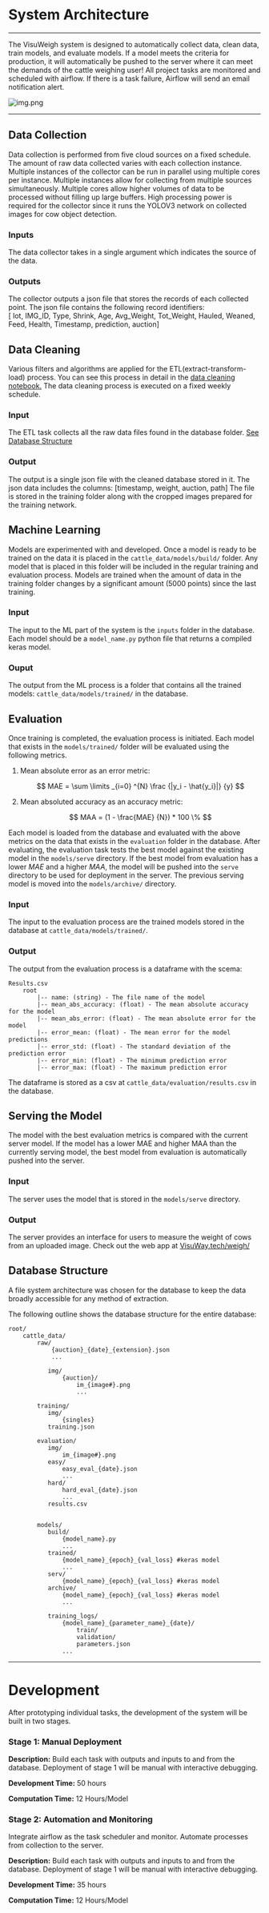 # System Architecture

---

The VisuWeigh system is designed to automatically collect data, clean data, train models, and evaluate models. 
If a model meets the criteria for production, it will automatically be pushed to the server where it can meet the 
demands of the cattle weighing user! 
All project tasks are monitored and scheduled with airflow. If there is a task failure, Airflow will send an email 
notification alert. 


![img.png](architecture.png)

---

## Data Collection

Data collection is performed from five cloud sources on a fixed schedule. 
The amount of raw data collected varies with each collection instance. 
Multiple instances of the collector can be run in parallel using multiple cores per instance. Multiple instances allow for collecting from multiple sources simultaneously. Multiple cores allow higher volumes of data to be processed without filling up large buffers. High processing power is required for the collector since it runs the YOLOV3 network on collected images for cow object detection. 

### Inputs
The data collector takes in a single argument which indicates the source of the data. 

### Outputs 
The collector outputs a json file that stores the records of each collected point. 
The json file contains the following record identifiers:</br>
[ lot, IMG_ID, Type, Shrink, Age, Avg_Weight, Tot_Weight, Hauled, Weaned, Feed, Health, Timestamp, prediction, auction] 


## Data Cleaning 
Various filters and algorithms are applied for the ETL(extract-transform-load) process. You can see this process in detail in the [data cleaning notebook.]()
The data cleaning process is executed on a fixed weekly schedule. 

### Input
The ETL task collects all the raw data files found in the database folder. [See Database Structure](#database-structure ) 

### Output
The output is a single json file with the cleaned database stored in it. The json data includes the columns: [timestamp, weight, auction, path] The file is stored in the training folder along with the cropped images prepared for the training network. 

## Machine Learning
Models are experimented with and developed. Once a model is ready to be trained on the data it is placed in the `cattle_data/models/build/` folder. Any model that is placed in this folder will be included in the regular training and evaluation process. Models are trained when the amount of data in the training folder changes by a significant amount (5000 points) since the last training. 

### Input
The input to the ML part of the system is the `inputs` folder in the database. Each model should be a `model_name.py` python file that returns a compiled keras model.

### Ouput
The output from the ML process is a folder that contains all the trained models: `cattle_data/models/trained/` in the database.

## Evaluation
Once training is completed, the evaluation process is initiated. Each model that exists in the `models/trained/` folder will be evaluated using the following metrics. 

1. Mean absolute error as an error metric: 

    $$ MAE =  \sum \limits _{i=0} ^{N} \frac {|y_i - \hat{y_i}|} {y} $$


2. Mean absoluted accuracy as an accuracy metric:

    $$ MAA = (1 -  \frac{MAE} {N}) * 100 \% $$

Each model is loaded from the database and evaluated with the above metrics on the data that exists in the `evaluation` folder in the database. 
After evaluating, the evaluation task tests the best model against the existing model in the `models/serve` directory. 
If the best model from evaluation has a lower $MAE$ and a higher $MAA$, the model will be pushed into the `serve` directory
to be used for deployment in the server. The previous serving model is moved into the `models/archive/` directory.

### Input 
The input to the evaluation process are the trained models stored in the database at `cattle_data/models/trained/`. 

### Output
The output from the evaluation process is a dataframe with the scema: 


    Results.csv 
        root
            |-- name: (string) - The file name of the model
            |-- mean_abs_accuracy: (float) - The mean absolute accuracy for the model
            |-- mean_abs_error: (float) - The mean absolute error for the model
            |-- error_mean: (float) - The mean error for the model predictions
            |-- error_std: (float) - The standard deviation of the prediction error
            |-- error_min: (float) - The minimum prediction error
            |-- error_max: (float) - The maximum prediction error

The dataframe is stored as a csv at `cattle_data/evaluation/results.csv` in the database.

## Serving the Model
The model with the best evaluation metrics is compared with the current server model. 
If the model has a lower MAE and higher MAA than the currently serving model, the best model from evaluation 
is automatically pushed into the server. 

### Input
The server uses the model that is stored in the `models/serve` directory. 

### Output
The server provides an interface for users to measure the weight of cows from an uploaded image.
Check out the web app at [VisuWay.tech/weigh/](https://VisuWay.tech/weigh/)

## Database Structure 

A file system architecture was chosen for the database to keep the data broadly accessible for any method of extraction. 

The following outline shows the database structure for the entire database:

    root/
        cattle_data/
            raw/
                {auction}_{date}_{extension}.json
                ...

               img/
                   {auction}/
                       im_{image#}.png
                       ...
        
            training/
               img/
                   {singles}
               training.json
            
            evaluation/
               img/
                   im_{image#}.png
               easy/
                   easy_eval_{date}.json
                   ...
               hard/
                   hard_eval_{date}.json
                   ...
               results.csv
            
            
            models/
               build/
                   {model_name}.py
                   ...
               trained/
                   {model_name}_{epoch}_{val_loss} #keras model
                   ...
               serv/
                   {model_name}_{epoch}_{val_loss} #keras model
               archive/
                   {model_name}_{epoch}_{val_loss} #keras model
                   ...

               training_logs/
                   {model_name}_{parameter_name}_{date}/
                       train/
                       validation/
                       parameters.json
                   ...

---

# Development 
After prototyping individual tasks, the development of the system will be built in two stages. 

### Stage 1: Manual Deployment
**Description:** Build each task with outputs and inputs to and from the database. Deployment of stage 1 will be manual with interactive debugging. 

**Development Time:** 50 hours

**Computation Time:** 12 Hours/Model

### Stage 2: Automation and Monitoring
Integrate airflow as the task scheduler and monitor. Automate processes from collection to the server. 

**Description:** Build each task with outputs and inputs to and from the database. Deployment of stage 1 will be manual with interactive debugging. 

**Development Time:** 35 hours

**Computation Time:** 12 Hours/Model